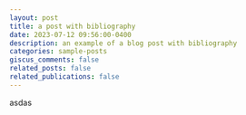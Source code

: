 ```yaml
---
layout: post
title: a post with bibliography
date: 2023-07-12 09:56:00-0400
description: an example of a blog post with bibliography
categories: sample-posts
giscus_comments: false
related_posts: false
related_publications: false
---
```

asdas
